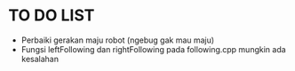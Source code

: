 # TO DO LIST
- Perbaiki gerakan maju robot (ngebug gak mau maju)
- Fungsi leftFollowing dan rightFollowing pada following.cpp mungkin ada kesalahan